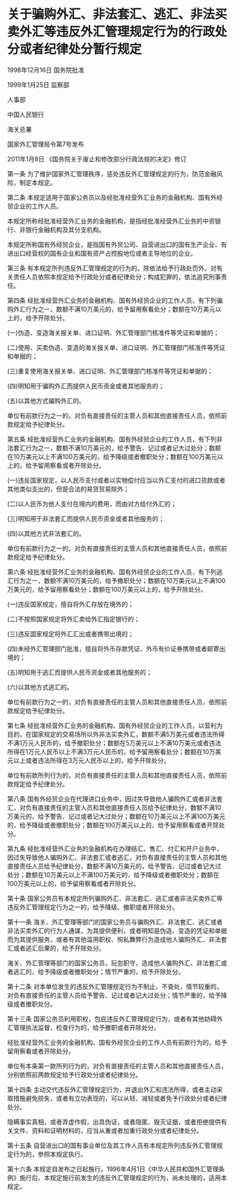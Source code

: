 # 关于骗购外汇、非法套汇、逃汇、非法买卖外汇等违反外汇管理规定行为的行政处分或者纪律处分暂行规定

1998年12月16日 国务院批准

1999年1月25日 监察部

人事部

中国人民银行

海关总署

国家外汇管理局令第7号发布

2011年1月8日 《国务院关于废止和修改部分行政法规的决定》修订

<!-- INFO END -->

第一条 为了维护国家外汇管理秩序，惩处违反外汇管理规定的行为，防范金融风险，制定本规定。

第二条 本规定适用于国家公务员以及经批准经营外汇业务的金融机构、国有外经贸企业的工作人员。

本规定所称经批准经营外汇业务的金融机构，是指经批准经营外汇业务的中资银行、非银行金融机构及其分支机构。

本规定所称国有外经贸企业，是指国有外贸公司、自营进出口的国有生产企业、有进出口经营权的国有企业和国有资产占控股地位或者主导地位的企业。

第三条 有本规定所列违反外汇管理规定的行为的，除依法给予行政处罚外，对有关责任人员依照本规定给予行政处分或者纪律处分；构成犯罪的，依法追究刑事责任。

第四条 经批准经营外汇业务的金融机构、国有外经贸企业的工作人员，有下列骗购外汇行为之一，数额不满10万美元的，给予留用察看处分；数额在10万美元以上的，给予开除处分。

(一)伪造、变造海关报关单、进口证明、外汇管理部门核准件等凭证和单据的；

(二)使用、买卖伪造、变造的海关报关单、进口证明、外汇管理部门核准件等凭证和单据的；

(三)重复使用海关报关单、进口证明、外汇管理部门核准件等凭证和单据的；

(四)明知用于骗购外汇而提供人民币资金或者其他服务的；

(五)以其他方式骗购外汇的。

单位有前款行为之一的，对负有直接责任的主管人员和其他直接责任人员，依照前款规定给予纪律处分。

第五条 经批准经营外汇业务的金融机构、国有外经贸企业的工作人员，有下列非法套汇行为之一，数额不满10万美元的，给予警告、记过或者记大过处分；数额在10万美元以上不满100万美元的，给予降级或者撤职处分；数额在100万美元以上的，给予留用察看或者开除处分。

(一)违反国家规定，以人民币支付或者以实物偿付应当以外汇支付的进口货款或者其他类似支出的，但是合法的易货贸易除外；

(二)以人民币为他人支付在境内的费用，而由对方给付外汇的；

(三)明知用于非法套汇而提供人民币资金或者其他服务的；

(四)以其他方式非法套汇的。

单位有前款行为之一的，对负有直接责任的主管人员和其他直接责任人员，依照前款规定给予纪律处分。

第六条 经批准经营外汇业务的金融机构、国有外经贸企业的工作人员，有下列逃汇行为之一，数额不满10万美元的，给予撤职处分；数额在10万美元以上不满100万美元的，给予留用察看处分；数额在100万美元以上的，给予开除处分。

(一)违反国家规定，擅自将外汇存放在境外的；

(二)不按照国家规定将外汇卖给外汇指定银行的；

(三)违反国家规定将外汇汇出或者携带出境的；

(四)未经外汇管理部门批准，擅自将外币存款凭证、外币有价证券携带或者邮寄出境的；

(五)明知用于逃汇而提供人民币资金或者其他服务的；

(六)以其他方式逃汇的。

单位有前款行为之一的，对负有直接责任的主管人员和其他直接责任人员，依照前款规定给予纪律处分。

第七条 经批准经营外汇业务的金融机构、国有外经贸企业的工作人员，以营利为目的，在国家规定的交易场所以外非法买卖外汇，数额不满5万美元或者违法所得不满1万元人民币的，给予撤职处分；数额在5万美元以上不满10万美元或者违法所得在1万元人民币以上不满3万元人民币的，给予留用察看处分；数额在10万美元以上或者违法所得在3万元人民币以上的，给予开除处分。

单位有前款所列行为的，对负有直接责任的主管人员和其他直接责任人员，依照前款规定给予纪律处分。

第八条 国有外经贸企业在代理进口业务中，因过失导致他人骗购外汇或者非法套汇，对负有直接责任的主管人员和其他直接责任人员给予纪律处分，数额不满10万美元的，给予警告、记过或者记大过处分；数额在10万美元以上不满100万美元的，给予降级或者撤职处分；数额在100万美元以上的，给予留用察看或者开除处分。

第九条 经批准经营外汇业务的金融机构在办理结汇、售汇、付汇和开户业务中，因过失导致他人骗购外汇、非法套汇或者逃汇，对负有直接责任的主管人员和其他直接责任人员给予纪律处分，数额不满10万美元的，给予警告、记过或者记大过处分；数额在10万美元以上不满100万美元的，给予降级或者撤职处分；数额在100万美元以上的，给予留用察看或者开除处分。

第十条 国家公务员有本规定所列骗购外汇、非法套汇、逃汇或者非法买卖外汇等违反外汇管理规定行为之一的，给予降级、撤职或者开除处分。

第十一条 海关、外汇管理等部门的国家公务员与骗购外汇、非法套汇、逃汇或者非法买卖外汇的行为人通谋，为其提供便利，或者明知是伪造、变造的凭证和单据而为其提供服务，或者有其他滥用职权、徇私舞弊行为造成他人骗购外汇、非法套汇或者逃汇后果的，给予开除处分。

海关、外汇管理等部门的国家公务员，玩忽职守，造成他人骗购外汇、非法套汇或者逃汇的，给予降级或者撤职处分；情节严重的，给予开除处分。

第十二条 对本单位发生的违反外汇管理规定行为不制止、不查处，情节较重的，对负有直接责任的主管人员给予警告、记过或者记大过处分；情节严重的，给予降级或者撤职处分。

第十三条 国家公务员利用职权，包庇违反外汇管理规定行为，或者有其他妨碍外汇管理执法监督、检查行为的，给予撤职或者开除处分。

经批准经营外汇业务的金融机构、国有外经贸企业的工作人员有前款行为的，给予留用察看或者开除处分。

单位有本条第一款所列行为的，对负有直接责任的主管人员和其他直接责任人员，分别依照前两款规定给予行政处分或者纪律处分。

第十四条 主动交代违反外汇管理规定行为，并退出外汇和违法所得，或者主动采取措施避免损失，或者有立功表现的，可以从轻、减轻或者免予行政处分或者纪律处分。

隐瞒事实真相，或者弄虚作假，出具伪证，或者隐匿、毁灭证据，或者拒绝提供有关文件、资料和证明材料的，应当从重或者加重行政处分或者纪律处分。

第十五条 自营进出口的国有事业单位及其工作人员有本规定所列违反外汇管理规定行为的，参照本规定执行。

第十六条 本规定自发布之日起施行。1996年4月1日《中华人民共和国外汇管理条例》施行后、本规定施行前发生的违反外汇管理规定的行为，尚未处理的，适用本规定。


